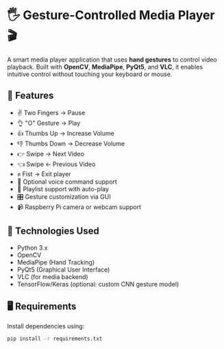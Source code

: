 # 🖐️ Gesture-Controlled Media Player 🎬

A smart media player application that uses **hand gestures** to control video playback. Built with **OpenCV**, **MediaPipe**, **PyQt5**, and **VLC**, it enables intuitive control without touching your keyboard or mouse.

## 🎯 Features

- ✌️ Two Fingers → Pause  
- 👌 "O" Gesture → Play  
- 👍 Thumbs Up → Increase Volume  
- 👎 Thumbs Down → Decrease Volume  
- 👉 Swipe → Next Video  
- 👈 Swipe ← Previous Video  
- ✊ Fist → Exit player  
- 🎤 Optional voice command support  
- 📂 Playlist support with auto-play  
- 🎛️ Gesture customization via GUI  
- 📹 Raspberry Pi camera or webcam support

## 🧰 Technologies Used

- Python 3.x
- OpenCV
- MediaPipe (Hand Tracking)
- PyQt5 (Graphical User Interface)
- VLC (for media backend)
- TensorFlow/Keras (optional: custom CNN gesture model)


## 🖥️ Requirements

Install dependencies using:

```bash
pip install -r requirements.txt
